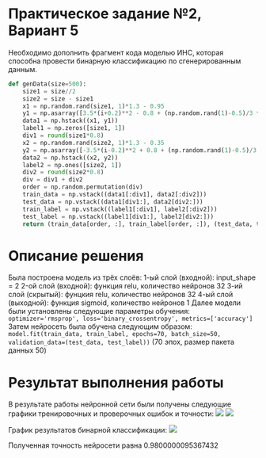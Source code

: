 # Практическое задание №2, Вариант 5 
Необходимо дополнить фрагмент кода моделью ИНС, которая способна провести бинарную классификацию по сгенерированным данным.
```python
def genData(size=500):
    size1 = size//2
    size2 = size - size1
    x1 = np.random.rand(size1, 1)*1.3 - 0.95
    y1 = np.asarray([3.5*(i+0.2)**2 - 0.8 + (np.random.rand(1)-0.5)/3 for i in x1])
    data1 = np.hstack((x1, y1))
    label1 = np.zeros([size1, 1])
    div1 = round(size1*0.8)
    x2 = np.random.rand(size2, 1)*1.3 - 0.35
    y2 = np.asarray([-3.5*(i-0.2)**2 + 0.8 + (np.random.rand(1)-0.5)/3 for i in x2])
    data2 = np.hstack((x2, y2))
    label2 = np.ones([size2, 1])
    div2 = round(size2*0.8)
    div = div1 + div2
    order = np.random.permutation(div)
    train_data = np.vstack((data1[:div1], data2[:div2]))
    test_data = np.vstack((data1[div1:], data2[div2:]))
    train_label = np.vstack((label1[:div1], label2[:div2]))
    test_label = np.vstack((label1[div1:], label2[div2:])) 
    return (train_data[order, :], train_label[order, :]), (test_data, test_label)
```
    
# Описание решения
Была построена модель из трёх слоёв:
1-ый слой (входной): input_shape = 2
2-ой слой (входной): функция relu, количество нейронов 32
3-ий слой (скрытый): фунцкия relu, количество нейронов 32
4-ый слой (выходной): функция sigmoid, количество нейронов 1
Далее модели были установлены следующие параметры обучения:
``optimizer='rmsprop', loss='binary_crossentropy', metrics=['accuracy']``
Затем нейросеть была обучена следующим образом:
``model.fit(train_data, train_label, epochs=70, batch_size=50, validation_data=(test_data, test_label))``
(70 эпох, размер пакета данных 50)

# Результат выполнения работы
В результате работы нейронной сети были получены следующие графики тренировочных и проверочных ошибок и точности:
![](https://cdn1.savepice.ru/uploads/2021/2/25/43605d6c57481a6150d2cad022f0345c-full.png)
![](https://cdn1.savepice.ru/uploads/2021/2/25/8abf5a79a230b1856957a911ed801c61-full.png)

График результатов бинарной классификации:
![](https://cdn1.savepice.ru/uploads/2021/2/25/b2fcfad25b2ee77570a68ed95e1e4803-full.png)

Полученная точность нейросети равна 0.9800000095367432